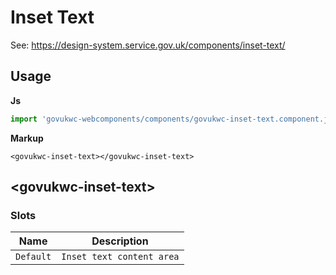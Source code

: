 # Inset Text

See: https://design-system.service.gov.uk/components/inset-text/

## Usage

**Js**

```javascript
import 'govukwc-webcomponents/components/govukwc-inset-text.component.js';
```

**Markup**

```markup
<govukwc-inset-text></govukwc-inset-text>
```



## &lt;govukwc-inset-text&gt;




### Slots

| Name  |  Description     |
|-----------|-----------|
| `Default` | `Inset text content area` |



